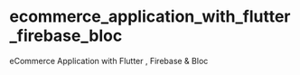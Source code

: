 # ecommerce_application_with_flutter_firebase_bloc
eCommerce Application with Flutter , Firebase  &amp; Bloc
